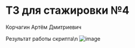 # ТЗ для стажировки №4
Корчагин Артём Дмитриевич

Результат работы скрипта\n
![image](https://github.com/user-attachments/assets/4e052f0f-6846-4fb5-87eb-f26e3cd7cd25)

